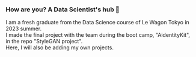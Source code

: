 ### How are you? A Data Scientist's hub 🌱

I am a fresh graduate from the Data Science course of Le Wagon Tokyo in 2023 summer.  
I made the final project with the team during the boot camp, "AidentityKit", in the repo "StyleGAN project".  
Here, I will also be adding my own projects.  

<!--
**kanakomaki/kanakomaki** is a ✨ _special_ ✨ repository because its `README.md` (this file) appears on your GitHub profile.

Here are some ideas to get you started:

- 🔭 I’m currently working on ...
- 🌱 I’m currently learning ...
- 👯 I’m looking to collaborate on ...
- 🤔 I’m looking for help with ...
- 💬 Ask me about ...
- 📫 How to reach me: ...
- 😄 Pronouns: ...
- ⚡ Fun fact: ...
-->
